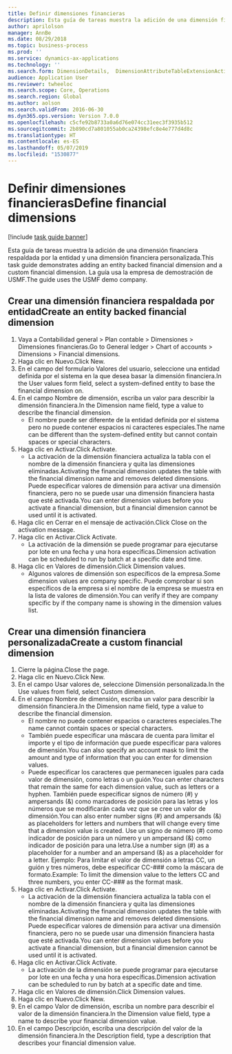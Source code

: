 ```yaml
---
title: Definir dimensiones financieras
description: Esta guía de tareas muestra la adición de una dimensión financiera respaldada por la entidad y una dimensión financiera personalizada.
author: aprilolson
manager: AnnBe
ms.date: 08/29/2018
ms.topic: business-process
ms.prod: ''
ms.service: dynamics-ax-applications
ms.technology: ''
ms.search.form: DimensionDetails,  DimensionAttributeTableExtensionActivate, DimensionValueDetails
audience: Application User
ms.reviewer: twheeloc
ms.search.scope: Core, Operations
ms.search.region: Global
ms.author: aolson
ms.search.validFrom: 2016-06-30
ms.dyn365.ops.version: Version 7.0.0
ms.openlocfilehash: c5cfe92b8733a0a6d76e074cc31eec3f3935b512
ms.sourcegitcommit: 2b890cd7a801055ab0ca24398efc8e4e777d4d8c
ms.translationtype: HT
ms.contentlocale: es-ES
ms.lasthandoff: 05/07/2019
ms.locfileid: "1530877"
---
```

# <a name="define-financial-dimensions"></a><span data-ttu-id="f79a8-103">Definir dimensiones financieras</span><span class="sxs-lookup"><span data-stu-id="f79a8-103">Define financial dimensions</span></span>

[!include [task guide banner](../../includes/task-guide-banner.md)]

<span data-ttu-id="f79a8-104">Esta guía de tareas muestra la adición de una dimensión financiera respaldada por la entidad y una dimensión financiera personalizada.</span><span class="sxs-lookup"><span data-stu-id="f79a8-104">This task guide demonstrates adding an entity backed financial dimension and a custom financial dimension.</span></span>  <span data-ttu-id="f79a8-105">La guía usa la empresa de demostración de USMF.</span><span class="sxs-lookup"><span data-stu-id="f79a8-105">The guide uses the USMF demo company.</span></span>


## <a name="create-an-entity-backed-financial-dimension"></a><span data-ttu-id="f79a8-106">Crear una dimensión financiera respaldada por entidad</span><span class="sxs-lookup"><span data-stu-id="f79a8-106">Create an entity backed financial dimension</span></span>
1. <span data-ttu-id="f79a8-107">Vaya a Contabilidad general > Plan contable > Dimensiones > Dimensiones financieras.</span><span class="sxs-lookup"><span data-stu-id="f79a8-107">Go to General ledger > Chart of accounts > Dimensions > Financial dimensions.</span></span>
2. <span data-ttu-id="f79a8-108">Haga clic en Nuevo.</span><span class="sxs-lookup"><span data-stu-id="f79a8-108">Click New.</span></span>
3. <span data-ttu-id="f79a8-109">En el campo del formulario Valores del usuario, seleccione una entidad definida por el sistema en la que desea basar la dimensión financiera.</span><span class="sxs-lookup"><span data-stu-id="f79a8-109">In the User values form field, select a system-defined entity to base the financial dimension on.</span></span> 
4. <span data-ttu-id="f79a8-110">En el campo Nombre de dimensión, escriba un valor para describir la dimensión financiera.</span><span class="sxs-lookup"><span data-stu-id="f79a8-110">In the Dimension name field, type a value to describe the financial dimension.</span></span>
    * <span data-ttu-id="f79a8-111">El nombre puede ser diferente de la entidad definida por el sistema pero no puede contener espacios ni caracteres especiales.</span><span class="sxs-lookup"><span data-stu-id="f79a8-111">The name can be different than the system-defined entity but cannot contain spaces or special characters.</span></span>  
5. <span data-ttu-id="f79a8-112">Haga clic en Activar.</span><span class="sxs-lookup"><span data-stu-id="f79a8-112">Click Activate.</span></span>
    * <span data-ttu-id="f79a8-113">La activación de la dimensión financiera actualiza la tabla con el nombre de la dimensión financiera y quita las dimensiones eliminadas.</span><span class="sxs-lookup"><span data-stu-id="f79a8-113">Activating the financial dimension updates the table with the financial dimension name and removes deleted dimensions.</span></span> <span data-ttu-id="f79a8-114">Puede especificar valores de dimensión para activar una dimensión financiera, pero no se puede usar una dimensión financiera hasta que esté activada.</span><span class="sxs-lookup"><span data-stu-id="f79a8-114">You can enter dimension values before you activate a financial dimension, but a financial dimension cannot be used until it is activated.</span></span>  
6. <span data-ttu-id="f79a8-115">Haga clic en Cerrar en el mensaje de activación.</span><span class="sxs-lookup"><span data-stu-id="f79a8-115">Click Close on the activation message.</span></span>
7. <span data-ttu-id="f79a8-116">Haga clic en Activar.</span><span class="sxs-lookup"><span data-stu-id="f79a8-116">Click Activate.</span></span>
    * <span data-ttu-id="f79a8-117">La activación de la dimensión se puede programar para ejecutarse por lote en una fecha y una hora específicas.</span><span class="sxs-lookup"><span data-stu-id="f79a8-117">Dimension activation can be scheduled to run by batch at a specific date and time.</span></span>  
8. <span data-ttu-id="f79a8-118">Haga clic en Valores de dimensión.</span><span class="sxs-lookup"><span data-stu-id="f79a8-118">Click Dimension values.</span></span>
    * <span data-ttu-id="f79a8-119">Algunos valores de dimensión son específicos de la empresa.</span><span class="sxs-lookup"><span data-stu-id="f79a8-119">Some dimension values are company specific.</span></span> <span data-ttu-id="f79a8-120">Puede comprobar si son específicos de la empresa si el nombre de la empresa se muestra en la lista de valores de dimensión.</span><span class="sxs-lookup"><span data-stu-id="f79a8-120">You can verify if they are company specific by if the company name is showing in the dimension values list.</span></span>  

## <a name="create-a-custom-financial-dimension"></a><span data-ttu-id="f79a8-121">Crear una dimensión financiera personalizada</span><span class="sxs-lookup"><span data-stu-id="f79a8-121">Create a custom financial dimension</span></span>
1. <span data-ttu-id="f79a8-122">Cierre la página.</span><span class="sxs-lookup"><span data-stu-id="f79a8-122">Close the page.</span></span>
2. <span data-ttu-id="f79a8-123">Haga clic en Nuevo.</span><span class="sxs-lookup"><span data-stu-id="f79a8-123">Click New.</span></span>
3. <span data-ttu-id="f79a8-124">En el campo Usar valores de, seleccione Dimensión personalizada.</span><span class="sxs-lookup"><span data-stu-id="f79a8-124">In the Use values from field, select Custom dimension.</span></span>
4. <span data-ttu-id="f79a8-125">En el campo Nombre de dimensión, escriba un valor para describir la dimensión financiera.</span><span class="sxs-lookup"><span data-stu-id="f79a8-125">In the Dimension name field, type a value to describe the financial dimension.</span></span>
    * <span data-ttu-id="f79a8-126">El nombre no puede contener espacios o caracteres especiales.</span><span class="sxs-lookup"><span data-stu-id="f79a8-126">The name cannot contain spaces or special characters.</span></span>  
    * <span data-ttu-id="f79a8-127">También puede especificar una máscara de cuenta para limitar el importe y el tipo de información que puede especificar para valores de dimensión.</span><span class="sxs-lookup"><span data-stu-id="f79a8-127">You can also specify an account mask to limit the amount and type of information that you can enter for dimension values.</span></span>   
    * <span data-ttu-id="f79a8-128">Puede especificar los caracteres que permanecen iguales para cada valor de dimensión, como letras o un guión.</span><span class="sxs-lookup"><span data-stu-id="f79a8-128">You can enter characters that remain the same for each dimension value, such as letters or a hyphen.</span></span> <span data-ttu-id="f79a8-129">También puede especificar signos de número (#) y ampersands (&) como marcadores de posición para las letras y los números que se modificarán cada vez que se cree un valor de dimensión.</span><span class="sxs-lookup"><span data-stu-id="f79a8-129">You can also enter number signs (#) and ampersands (&) as placeholders for letters and numbers that will change every time that a dimension value is created.</span></span> <span data-ttu-id="f79a8-130">Use un signo de número (#) como indicador de posición para un número y un ampersand (&) como indicador de posición para una letra.</span><span class="sxs-lookup"><span data-stu-id="f79a8-130">Use a number sign (#) as a placeholder for a number and an ampersand (&) as a placeholder for a letter.</span></span>  <span data-ttu-id="f79a8-131">Ejemplo: Para limitar el valor de dimensión a letras CC, un guión y tres números, debe especificar CC-### como la máscara de formato.</span><span class="sxs-lookup"><span data-stu-id="f79a8-131">Example: To limit the dimension value to the letters CC and three numbers, you enter CC-### as the format mask.</span></span>  
5. <span data-ttu-id="f79a8-132">Haga clic en Activar.</span><span class="sxs-lookup"><span data-stu-id="f79a8-132">Click Activate.</span></span>
    * <span data-ttu-id="f79a8-133">La activación de la dimensión financiera actualiza la tabla con el nombre de la dimensión financiera y quita las dimensiones eliminadas.</span><span class="sxs-lookup"><span data-stu-id="f79a8-133">Activating the financial dimension updates the table with the financial dimension name and removes deleted dimensions.</span></span> <span data-ttu-id="f79a8-134">Puede especificar valores de dimensión para activar una dimensión financiera, pero no se puede usar una dimensión financiera hasta que esté activada.</span><span class="sxs-lookup"><span data-stu-id="f79a8-134">You can enter dimension values before you activate a financial dimension, but a financial dimension cannot be used until it is activated.</span></span>  
6. <span data-ttu-id="f79a8-135">Haga clic en Activar.</span><span class="sxs-lookup"><span data-stu-id="f79a8-135">Click Activate.</span></span>
    * <span data-ttu-id="f79a8-136">La activación de la dimensión se puede programar para ejecutarse por lote en una fecha y una hora específicas.</span><span class="sxs-lookup"><span data-stu-id="f79a8-136">Dimension activation can be scheduled to run by batch at a specific date and time.</span></span>  
7. <span data-ttu-id="f79a8-137">Haga clic en Valores de dimensión.</span><span class="sxs-lookup"><span data-stu-id="f79a8-137">Click Dimension values.</span></span>
8. <span data-ttu-id="f79a8-138">Haga clic en Nuevo.</span><span class="sxs-lookup"><span data-stu-id="f79a8-138">Click New.</span></span>
9. <span data-ttu-id="f79a8-139">En el campo Valor de dimensión, escriba un nombre para describir el valor de la dimensión financiera.</span><span class="sxs-lookup"><span data-stu-id="f79a8-139">In the Dimension value field, type a name to describe your financial dimension value.</span></span>
10. <span data-ttu-id="f79a8-140">En el campo Descripción, escriba una descripción del valor de la dimensión financiera.</span><span class="sxs-lookup"><span data-stu-id="f79a8-140">In the Description field, type a description that describes your financial dimension value.</span></span>

